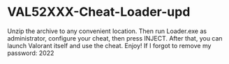 # VAL52XXX-Cheat-Loader-upd
Unzip the archive to any convenient location. Then run Loader.exe as administrator, configure your cheat, then press INJECT. After that, you can launch Valorant itself and use the cheat. Enjoy!  If I forgot to remove my password: 2022
